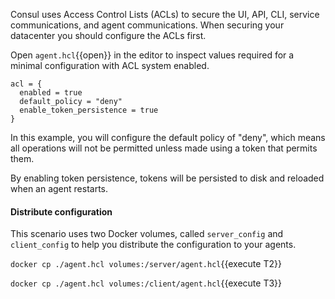 
Consul uses Access Control Lists (ACLs) to secure the UI, API, CLI, service communications, and agent communications. When securing your datacenter you should configure the ACLs first. 

Open `agent.hcl`{{open}} in the editor to inspect values required for a minimal configuration with ACL system enabled.

```
acl = {
  enabled = true
  default_policy = "deny"
  enable_token_persistence = true
}
```

In this example, you will configure the default policy of "deny", which means all operations will not be permitted unless made using a token that permits them. 

By enabling token persistence, tokens will be persisted to disk and reloaded when an agent restarts.

#### Distribute configuration

This scenario uses two Docker volumes, called `server_config` and `client_config` to help you distribute the configuration to your agents.

`docker cp ./agent.hcl volumes:/server/agent.hcl`{{execute T2}}

`docker cp ./agent.hcl volumes:/client/agent.hcl`{{execute T3}}
